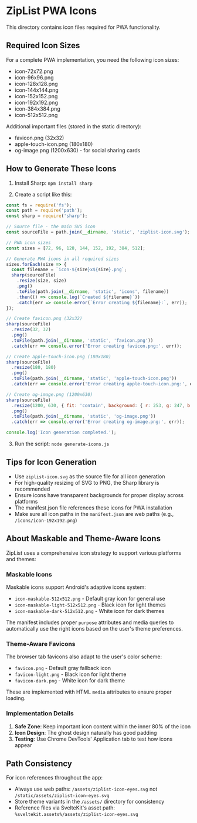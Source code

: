 # ZipList PWA Icons

This directory contains icon files required for PWA functionality.

## Required Icon Sizes

For a complete PWA implementation, you need the following icon sizes:

- icon-72x72.png
- icon-96x96.png
- icon-128x128.png
- icon-144x144.png
- icon-152x152.png
- icon-192x192.png
- icon-384x384.png
- icon-512x512.png

Additional important files (stored in the static directory):
- favicon.png (32x32)
- apple-touch-icon.png (180x180)
- og-image.png (1200x630) - for social sharing cards

## How to Generate These Icons

1. Install Sharp: `npm install sharp`

2. Create a script like this:

```javascript
const fs = require('fs');
const path = require('path');
const sharp = require('sharp');

// Source file - the main SVG icon
const sourceFile = path.join(__dirname, 'static', 'ziplist-icon.svg');

// PWA icon sizes
const sizes = [72, 96, 128, 144, 152, 192, 384, 512];

// Generate PWA icons in all required sizes
sizes.forEach(size => {
  const filename = `icon-${size}x${size}.png`;
  sharp(sourceFile)
    .resize(size, size)
    .png()
    .toFile(path.join(__dirname, 'static', 'icons', filename))
    .then(() => console.log(`Created ${filename}`))
    .catch(err => console.error(`Error creating ${filename}:`, err));
});

// Create favicon.png (32x32)
sharp(sourceFile)
  .resize(32, 32)
  .png()
  .toFile(path.join(__dirname, 'static', 'favicon.png'))
  .catch(err => console.error('Error creating favicon.png:', err));

// Create apple-touch-icon.png (180x180)
sharp(sourceFile)
  .resize(180, 180)
  .png()
  .toFile(path.join(__dirname, 'static', 'apple-touch-icon.png'))
  .catch(err => console.error('Error creating apple-touch-icon.png:', err));

// Create og-image.png (1200x630)
sharp(sourceFile)
  .resize(1200, 630, { fit: 'contain', background: { r: 253, g: 247, b: 239 } })
  .png()
  .toFile(path.join(__dirname, 'static', 'og-image.png'))
  .catch(err => console.error('Error creating og-image.png:', err));

console.log('Icon generation completed.');
```

3. Run the script: `node generate-icons.js`

## Tips for Icon Generation

- Use `ziplist-icon.svg` as the source file for all icon generation
- For high-quality resizing of SVG to PNG, the Sharp library is recommended
- Ensure icons have transparent backgrounds for proper display across platforms
- The manifest.json file references these icons for PWA installation
- Make sure all icon paths in the `manifest.json` are web paths (e.g., `/icons/icon-192x192.png`)

## About Maskable and Theme-Aware Icons

ZipList uses a comprehensive icon strategy to support various platforms and themes:

### Maskable Icons

Maskable icons support Android's adaptive icons system:
- `icon-maskable-512x512.png` - Default gray icon for general use
- `icon-maskable-light-512x512.png` - Black icon for light themes
- `icon-maskable-dark-512x512.png` - White icon for dark themes

The manifest includes proper `purpose` attributes and media queries to automatically use the right icons based on the user's theme preferences.

### Theme-Aware Favicons

The browser tab favicons also adapt to the user's color scheme:
- `favicon.png` - Default gray fallback icon
- `favicon-light.png` - Black icon for light theme
- `favicon-dark.png` - White icon for dark theme

These are implemented with HTML `media` attributes to ensure proper loading.

### Implementation Details

1. **Safe Zone**: Keep important icon content within the inner 80% of the icon
2. **Icon Design**: The ghost design naturally has good padding
3. **Testing**: Use Chrome DevTools' Application tab to test how icons appear

## Path Consistency

For icon references throughout the app:
- Always use web paths: `/assets/ziplist-icon-eyes.svg` not `/static/assets/ziplist-icon-eyes.svg`
- Store theme variants in the `/assets/` directory for consistency
- Reference files via SvelteKit's asset path: `%sveltekit.assets%/assets/ziplist-icon-eyes.svg`